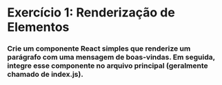 # Exercício 1: Renderização de Elementos

### Crie um componente React simples que renderize um parágrafo com uma mensagem de boas-vindas. Em seguida, integre esse componente no arquivo principal (geralmente chamado de index.js).